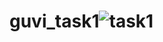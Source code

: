 # guvi_task1![task1](https://github.com/suganyaanbalagan123/guvi_task1/assets/133192593/56e4ccce-7e87-413d-91d6-e9c7019cf8c8)

